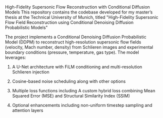 High-Fidelity Supersonic Flow Reconstruction with Conditional Diffusion Models
This repository contains the codebase developed for my master’s thesis at the Technical University of Munich, titled "High-Fidelity Supersonic Flow Field Reconstruction using Conditional Denoising Diffusion Probabilistic Models"

The project implements a Conditional Denoising Diffusion Probabilistic Model (DDPM) to reconstruct high-resolution supersonic flow fields (velocity, Mach number, density) from Schlieren images and experimental boundary conditions (pressure, temperature, gas type). The model leverages:

1) A U-Net architecture with FiLM conditioning and multi-resolution Schlieren injection

2) Cosine-based noise scheduling along with other options

3) Multiple loss functions including A custom hybrid loss combining Mean Squared Error (MSE) and Structural Similarity Index (SSIM)

4) Optional enhancements including non-uniform timestep sampling and attention layers
